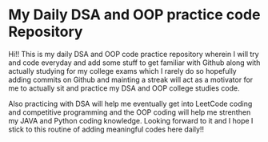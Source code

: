 <h1> My Daily DSA and OOP practice code Repository</h1>

<p>Hi!! This is my daily DSA and OOP code practice repository wherein I will try and code everyday and add some stuff to get familiar with Github along with actually studying for my college exams which I rarely do so hopefully adding commits on Github and mainting a streak will act as a motivator for me to actually sit and practice my DSA and OOP college studies code.</p><p>Also practicing with DSA will help me eventually get into LeetCode coding and competitive programming and the OOP coding will help me strenthen my JAVA and Python coding knowledge. Looking forward to it and I hope I stick to this routine of adding meaningful codes here daily!!</p>